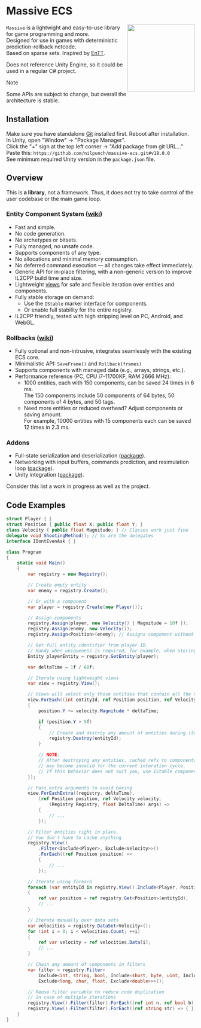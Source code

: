# Massive ECS

<img align="right" width="180" height="180" src="https://github.com/user-attachments/assets/2a7bb2d3-75f1-43cd-8ac9-9ffb2edc0056" />

`Massive` is a lightwight and easy-to-use library for game programming and more.  
Designed for use in games with deterministic prediction-rollback netcode.  
Based on sparse sets. Inspired by [EnTT](https://github.com/skypjack/entt).

Does not reference Unity Engine, so it could be used in a regular C# project.

> [!NOTE]
> Some APIs are subject to change, but overall the architecture is stable.

## Installation

Make sure you have standalone [Git](https://git-scm.com/downloads) installed first. Reboot after installation.  
In Unity, open "Window" -> "Package Manager".  
Click the "+" sign at the top left corner -> "Add package from git URL..."  
Paste this: `https://github.com/nilpunch/massive-ecs.git#v18.0.0`  
See minimum required Unity version in the `package.json` file.

## Overview

This is **a library**, not a framework. Thus, it does not try to take control of the user codebase or the main game loop.

### Entity Component System ([wiki](https://github.com/nilpunch/massive-ecs/wiki/Entity-Component-System))

- Fast and simple.
- No code generation.
- No archetypes or bitsets.
- Fully managed, no unsafe code.
- Supports components of any type.
- No allocations and minimal memory consumption.
- No deferred command execution — all changes take effect immediately.
- Generic API for in-place filtering, with a non-generic version to improve IL2CPP build time and size.
- Lightweight [views](https://github.com/nilpunch/massive-ecs/wiki/Entity-Component-System#views) for safe and flexible iteration over entities and components.
- Fully stable storage on demand:
  - Use the `IStable` marker interface for components.
  - Or enable full stability for the entire registry.
- IL2CPP friendly, tested with high stripping level on PC, Android, and WebGL.

### Rollbacks ([wiki](https://github.com/nilpunch/massive-ecs/wiki/Rollbacks))

- Fully optional and non-intrusive, integrates seamlessly with the existing ECS core.
- Minimalistic API: `SaveFrame()` and `Rollback(frames)`
- Supports components with managed data (e.g., arrays, strings, etc.).
- Performance reference (PC, CPU i7-11700KF, RAM 2666 MHz):  
  - 1000 entities, each with 150 components, can be saved 24 times in 6 ms.  
    The 150 components include 50 components of 64 bytes, 50 components of 4 bytes, and 50 tags.
  - Need more entities or reduced overhead? Adjust components or saving amount.  
    For example, 10000 entities with 15 components each can be saved 12 times in 2.3 ms.

### Addons

- Full-state serialization and deserialization ([package](https://github.com/nilpunch/massive-serialization)).
- Networking with input buffers, commands prediction, and resimulation loop ([package](https://github.com/nilpunch/massive-netcode)).
- Unity integration ([package](https://github.com/nilpunch/massive-unity-integration)).

Consider this list a work in progress as well as the project.

## Code Examples

```cs
struct Player { }
struct Position { public float X; public float Y; }
class Velocity { public float Magnitude; } // Classes work just fine
delegate void ShootingMethod(); // So are the delegates
interface IDontEvenAsk { }

class Program
{
	static void Main()
	{
		var registry = new Registry();

		// Create empty entity
		var enemy = registry.Create();

		// Or with a component
		var player = registry.Create(new Player());

		// Assign components
		registry.Assign(player, new Velocity() { Magnitude = 10f });
		registry.Assign(enemy, new Velocity());
		registry.Assign<Position>(enemy); // Assigns component without initialization

		// Get full entity identifier from player ID.
		// Handy when uniqueness is required, for example, when storing entities for later
		Entity playerEntity = registry.GetEntity(player);

		var deltaTime = 1f / 60f;

		// Iterate using lightweight views
		var view = registry.View();

		// Views will select only those entities that contain all the necessary components
		view.ForEach((int entityId, ref Position position, ref Velocity velocity) =>
		{
			position.Y += velocity.Magnitude * deltaTime;

			if (position.Y > 5f)
			{
				// Create and destroy any amount of entities during iteration
				registry.Destroy(entityId);
			}

			// NOTE:
			// After destroying any entities, cached refs to components
			// may become invalid for the current interation cycle.
			// If this behavior does not suit you, use IStable components
		});

		// Pass extra arguments to avoid boxing
		view.ForEachExtra((registry, deltaTime),
			(ref Position position, ref Velocity velocity,
				(Registry Registry, float DeltaTime) args) =>
			{
				// ...
			});

		// Filter entities right in place.
		// You don't have to cache anything
		registry.View()
			.Filter<Include<Player>, Exclude<Velocity>>()
			.ForEach((ref Position position) =>
			{
				// ...
			});

		// Iterate using foreach
		foreach (var entityId in registry.View().Include<Player, Position>())
		{
			ref var position = ref registry.Get<Position>(entityId);
			// ...
		}

		// Iterate manually over data sets
		var velocities = registry.DataSet<Velocity>();
		for (int i = 0; i < velocities.Count; ++i)
		{
			ref var velocity = ref velocities.Data[i];
			// ...
		}

		// Chain any amount of components in filters
		var filter = registry.Filter<
			Include<int, string, bool, Include<short, byte, uint, Include<ushort>>>,
			Exclude<long, char, float, Exclude<double>>>();

		// Reuse filter variable to reduce code duplication
		// in case of multiple iterations
		registry.View().Filter(filter).ForEach((ref int n, ref bool b) => { });
		registry.View().Filter(filter).ForEach((ref string str) => { });
	}
}
```
